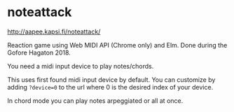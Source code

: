 # noteattack

http://aapee.kapsi.fi/noteattack/

Reaction game using Web MIDI API (Chrome only) and Elm. Done during the Gofore Hagaton 2018.

You need a midi input device to play notes/chords.

This uses first found midi input device by default. You can customize by adding `?device=0` to the url where 0 is the desired index of your device.

In chord mode you can play notes arpeggiated or all at once.
